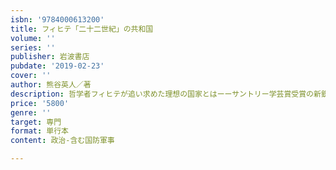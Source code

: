 ```yaml
---
isbn: '9784000613200'
title: フィヒテ「二十二世紀」の共和国
volume: ''
series: ''
publisher: 岩波書店
pubdate: '2019-02-23'
cover: ''
author: 熊谷英人／著
description: 哲学者フィヒテが追い求めた理想の国家とはーーサントリー学芸賞受賞の新鋭による画期的研究．
price: '5800'
genre: ''
target: 専門
format: 単行本
content: 政治-含む国防軍事

---
```

